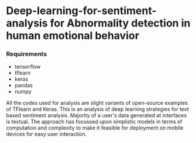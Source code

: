 # Deep-learning-for-sentiment-analysis for Abnormality detection in human emotional behavior

### Requirements
* tensorflow
* tflearn
* keras
* pandas
* numpy

All the codes used for analysis are slight variants of open-source examples of TFlearn and Keras. This is an analysis of deep learning strategies for text based sentiment analysis. Majority of a user's data generated at interfaces is textual. The approach has focussed upon simplistic models in terms of computation and complexity to make it feasible for deployment on mobile devices for easy user interaction.



